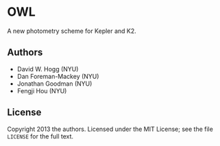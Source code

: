 OWL
===

A new photometry scheme for Kepler and K2.

Authors
-------
* David W. Hogg (NYU)
* Dan Foreman-Mackey (NYU)
* Jonathan Goodman (NYU)
* Fengji Hou (NYU)

License
-------
Copyright 2013 the authors.
Licensed under the MIT License; see the file `LICENSE` for the full text.
